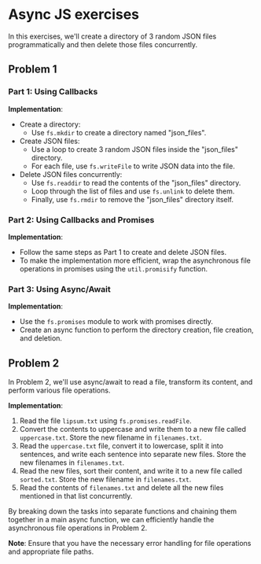 # Async JS exercises

In this exercises, we'll create a directory of 3 random JSON files programmatically and then delete those files concurrently.

## Problem 1

### Part 1: Using Callbacks

**Implementation**:

- Create a directory:
  - Use `fs.mkdir` to create a directory named "json_files".
- Create JSON files:
  - Use a loop to create 3 random JSON files inside the "json_files" directory.
  - For each file, use `fs.writeFile` to write JSON data into the file.
- Delete JSON files concurrently:
  - Use `fs.readdir` to read the contents of the "json_files" directory.
  - Loop through the list of files and use `fs.unlink` to delete them.
  - Finally, use `fs.rmdir` to remove the "json_files" directory itself.

### Part 2: Using Callbacks and Promises

**Implementation**:

- Follow the same steps as Part 1 to create and delete JSON files.
- To make the implementation more efficient, wrap the asynchronous file operations in promises using the `util.promisify` function.

### Part 3: Using Async/Await

**Implementation**:

- Use the `fs.promises` module to work with promises directly.
- Create an async function to perform the directory creation, file creation, and deletion.

## Problem 2

In Problem 2, we'll use async/await to read a file, transform its content, and perform various file operations.

**Implementation**:

1. Read the file `lipsum.txt` using `fs.promises.readFile`.
2. Convert the contents to uppercase and write them to a new file called `uppercase.txt`. Store the new filename in `filenames.txt`.
3. Read the `uppercase.txt` file, convert it to lowercase, split it into sentences, and write each sentence into separate new files. Store the new filenames in `filenames.txt`.
4. Read the new files, sort their content, and write it to a new file called `sorted.txt`. Store the new filename in `filenames.txt`.
5. Read the contents of `filenames.txt` and delete all the new files mentioned in that list concurrently.

By breaking down the tasks into separate functions and chaining them together in a main async function, we can efficiently handle the asynchronous file operations in Problem 2.

**Note**: Ensure that you have the necessary error handling for file operations and appropriate file paths.
